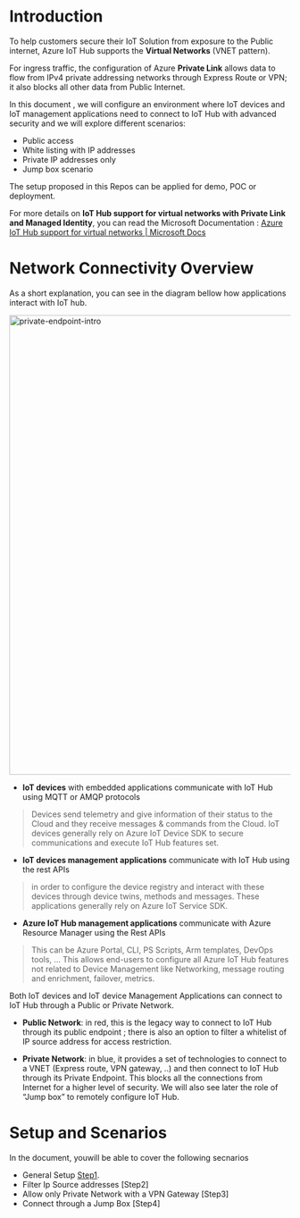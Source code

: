 # Introduction

To help customers secure their IoT Solution from exposure to the Public internet, Azure IoT Hub supports the **Virtual Networks** (VNET pattern).

For ingress traffic, the configuration of Azure **Private Link** allows data to flow from IPv4 private addressing networks through Express Route or VPN; it also blocks all other data from Public Internet.

In this document , we will configure an environment where IoT devices and IoT management applications need to connect to IoT Hub with advanced security and we will explore different scenarios:

- Public access
- White listing with IP addresses
- Private IP addresses only
- Jump box scenario

The setup proposed in this Repos can be applied for demo, POC or deployment.

For more details on **IoT Hub support for virtual networks with Private Link and Managed Identity**,  you can read the Microsoft Documentation : [Azure IoT Hub support for virtual networks | Microsoft Docs](https://docs.microsoft.com/en-us/azure/iot-hub/virtual-network-support)


# Network Connectivity Overview
As a short explanation, you can see in the diagram bellow how applications interact with IoT hub.

<img width="823" alt="private-endpoint-intro" src="https://user-images.githubusercontent.com/26851738/189710758-d078270a-5215-4ab8-b649-f45376c899d9.png">

- **IoT devices** with embedded applications communicate with IoT Hub using MQTT or AMQP protocols
> Devices send telemetry and give information of their status to the Cloud and they receive messages & commands from the Cloud. IoT devices generally rely on Azure IoT Device SDK to secure communications and execute IoT Hub features set.

- **IoT devices management applications** communicate with IoT Hub using the rest APIs 
> in order to configure the device registry and interact with these devices through device twins, methods and messages. These applications generally rely on Azure IoT Service SDK.

- **Azure IoT Hub management applications** communicate with Azure Resource Manager using the Rest APIs
> This can be Azure Portal, CLI, PS Scripts, Arm templates, DevOps tools, … This allows end-users to configure all Azure IoT Hub features not related to Device Management like Networking, message routing and enrichment, failover, metrics.

Both IoT devices and IoT device Management Applications can connect to IoT Hub through a Public or Private Network.

- **Public Network**: in red, this is the legacy way to connect to IoT Hub through its public endpoint ; there is also an option to filter a whitelist of IP source address for access restriction.

- **Private Network**: in blue, it provides a set of technologies to connect to a VNET (Express route, VPN gateway, ..) and then connect to IoT Hub through its Private Endpoint. This blocks all the connections from Internet for a higher level of security. We will also see later the role of “Jump box” to remotely configure IoT Hub.

# Setup and Scenarios
In the document, youwill be able to cover the following secnarios
- General Setup [Step1](https://github.com/chmagitt/iothub-private-endpoint/blob/main/chapters/setup.md).
- Filter Ip Source addresses [Step2]
- Allow only Private Network with a VPN Gateway [Step3]
- Connect through a Jump Box [Step4]
